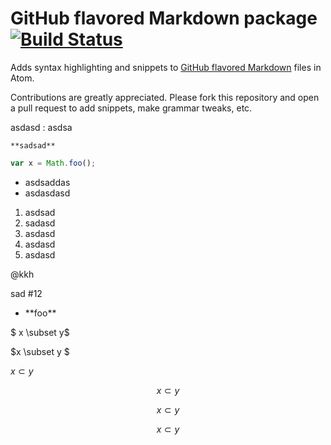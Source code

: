 # GitHub flavored Markdown package [![Build Status](https://travis-ci.org/atom/language-gfm.svg?branch=master)](https://travis-ci.org/atom/language-gfm)

Adds syntax highlighting and snippets to [GitHub flavored Markdown](https://help.github.com/articles/github-flavored-markdown)
files in Atom.

Contributions are greatly appreciated. Please fork this repository and open a
pull request to add snippets, make grammar tweaks, etc.

asdasd
:   asdsa

    **sadsad**

```javascript
var x = Math.foo();
```

  * asdsaddas
  * asdasdasd
  1. asdsad
  2. sadasd
  3. asdasd
  4. asdasd
  55555. asdasd

@kkh

sad #12

<div class="foo">
<ul>
<li>
**foo**
</li>
</ul>
</div>

$ x \subset y$

$x \subset y $

$x \subset y$

$$
x \subset y
$$

$$
x \subset  y
$$

$$ x \subset y $$
